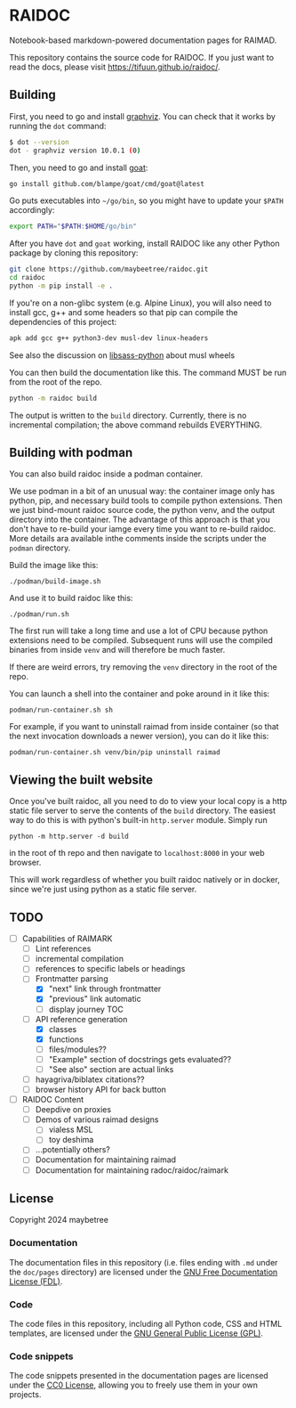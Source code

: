 # RAIDOC

Notebook-based markdown-powered documentation pages for RAIMAD.

This repository contains the source code for RAIDOC.
If you just want to read the docs,
please visit <https://tifuun.github.io/raidoc/>.

## Building

First, you need to go and install [graphviz](https://graphviz.org/).
You can check that it works by running the `dot` command:

```sh
$ dot --version
dot - graphviz version 10.0.1 (0)
```

Then, you need to go and install [goat](https://github.com/blampe/goat):

```sh
go install github.com/blampe/goat/cmd/goat@latest
```

Go puts executables into `~/go/bin`, so you might have to update your `$PATH`
accordingly:
```sh
export PATH="$PATH:$HOME/go/bin"
```

After you have `dot` and `goat` working,
install RAIDOC like any other Python package by cloning this repository:

```sh
git clone https://github.com/maybeetree/raidoc.git
cd raidoc
python -m pip install -e .
```

If you're on a non-glibc system (e.g. Alpine Linux),
you will also need to install gcc, g++ and some headers
so that pip can compile the dependencies of this project:

```sh
apk add gcc g++ python3-dev musl-dev linux-headers
```

See also the discussion on
[libsass-python](https://github.com/sass/libsass-python/issues/391#issuecomment-2555670485)
about musl wheels

You can then build the documentation like this.
The command MUST be run from the root of the repo.

```sh
python -m raidoc build
```

The output is written to the `build` directory.
Currently, there is no incremental compilation;
the above command rebuilds EVERYTHING.

## Building with podman

You can also build raidoc inside a podman container.

We use podman in a bit of an unusual way:
the container image only has python, pip,
and necessary build tools to compile python
extensions.
Then we just bind-mount raidoc source code,
the python venv, and the output directory into the container.
The advantage of this approach is that you don't have to
re-build your iamge every time you want to re-build raidoc.
More details ara available inthe comments inside the
scripts under the `podman` directory.

Build the image like this:
```shell
./podman/build-image.sh
```

And use it to build raidoc like this:
```shell
./podman/run.sh
```

The first run will take a long time and use a lot of CPU because python
extensions need to be compiled.
Subsequent runs will use the compiled binaries from inside `venv`
and will therefore be much faster.

If there are weird errors, try removing the `venv`
directory in the root of the repo.

You can launch a shell into the container and poke around in it like this:
```shell
podman/run-container.sh sh
```

For example, if you want to uninstall raimad from inside container
(so that the next invocation downloads a newer version),
you can do it like this:
```shell
podman/run-container.sh venv/bin/pip uninstall raimad
```

## Viewing the built website

Once you've built raidoc,
all you need to do to view your local copy
is a http static file server to serve the contents
of the `build` directory.
The easiest way to do this is with python's
built-in `http.server`
module.
Simply run

```shell
python -m http.server -d build
```

in the root of th repo and then navigate to
`localhost:8000` in your web browser.

This will work regardless of whether you built raidoc natively
or in docker,
since we're just using python as a static file server.

## TODO

- [ ] Capabilities of RAIMARK
    - [ ] Lint references
    - [ ] incremental compilation
    - [ ] references to specific labels or headings
    - [ ] Frontmatter parsing
        - [x] "next" link through frontmatter
        - [x] "previous" link automatic
        - [ ] display journey TOC
    - [ ] API reference generation
        - [x] classes
        - [x] functions
        - [ ] files/modules??
        - [ ] "Example" section of docstrings gets evaluated??
        - [ ] "See also" section are actual links
    - [ ] hayagriva/biblatex citations??
    - [ ] browser history API for back button
- [ ] RAIDOC Content
    - [ ] Deepdive on proxies
    - [ ] Demos of various raimad designs
        - [ ] vialess MSL
        - [ ] toy deshima
    - [ ] ...potentially others?
    - [ ] Documentation for maintaining raimad
    - [ ] Documentation for maintaining radoc/raidoc/raimark

## License

Copyright 2024 maybetree

### Documentation

The documentation files in this repository
(i.e. files ending with `.md` under the `doc/pages` directory)
are licensed under the
[GNU Free Documentation License (FDL)](./LICENSE-FDL.txt).

### Code

The code files in this repository,
including all Python code,
CSS and HTML templates, are licensed under the
[GNU General Public License (GPL)](./LICENSE-GPL.txt).

### Code snippets

The code snippets presented in the documentation pages
are licensed under the [CC0 License](./LICENSE-CC0.txt),
allowing you to freely use them in your own projects.


